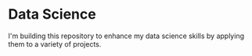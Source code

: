 # Data Science
 I'm building this repository to enhance my data science skills by applying them to a variety of projects.
